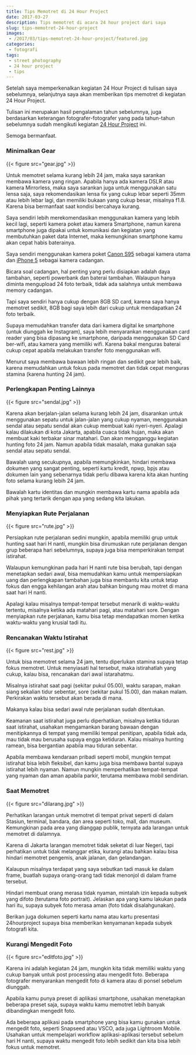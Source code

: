 ```yaml
---
title: Tips Memotret di 24 Hour Project
date: 2017-03-27
description: Tips memotret di acara 24 hour project dari saya 
slug: tips-memotret-24-hour-project
images: 
 - /2017/03/tips-memotret-24-hour-project/featured.jpg
categories:
 - fotografi
tags:
 - street photography
 - 24 hour project
 - tips
---
```


Setelah saya memperkenalkan kegiatan 24 Hour Project di tulisan saya sebelumnya, selanjutnya saya akan memberikan tips memotret di kegiatan 24 Hour Project. 

Tulisan ini merupakan hasil pengalaman tahun sebelumnya, juga berdasarkan keterangan fotografer-fotografer yang pada tahun-tahun sebelumnya sudah mengikuti kegiatan [24 Hour Project][24 hour project] ini.  
  
Semoga bermanfaat. 

<!--more--> 

### Minimalkan Gear

{{< figure src="gear.jpg" >}}

Untuk memotret selama kurang lebih 24 jam, maka saya sarankan membawa kamera yang ringan. Apabila hanya ada kamera DSLR atau kamera Mirrorless, maka saya sarankan juga untuk menggunakan satu lensa saja, saya rekomendasikan lensa fix yang cukup lebar seperti 35mm atau lebih lebar lagi, dan memiliki bukaan yang cukup besar, misalnya f1.8. Karena bisa bermanfaat saat kondisi bercahaya kurang.  
  
Saya sendiri lebih merekomendasikan menggunakan kamera yang lebih kecil lagi, seperti kamera poket atau kamera Smartphone, namun karena smartphone juga dipakai untuk komunikasi dan kegiatan yang membutuhkan paket data Internet, maka kemungkinan smartphone kamu akan cepat habis baterainya. 

Saya sendiri menggunakan kamera poket [Canon S95](/canon-s95) sebagai kamera utama dan [iPhone 5](/iphone-5-untuk-street-photography) sebagai kamera cadangan.  
  
Bicara soal cadangan, hal penting yang perlu disiapkan adalah daya tambahan, seperti powerbank dan baterai tambahan. Walaupun hanya diminta mengupload 24 foto terbaik, tidak ada salahnya untuk membawa memory cadangan. 

Tapi saya sendiri hanya cukup dengan 8GB SD card, karena saya hanya memotret sedikit, 8GB bagi saya lebih dari cukup untuk mendapatkan 24 foto terbaik.  
  
Supaya memudahkan transfer data dari kamera digital ke smartphone (untuk diunggah ke Instagram), saya lebih menyarankan menggunakan card reader yang bisa dipasang ke smartphone, daripada menggunakan SD Card ber-wifi, atau kamera yang memiliki wifi. Karena bakal menguras baterai cukup cepat apabila melakukan transfer foto menggunakan wifi.

Menurut saya membawa bawaan lebih ringan dan sedikit gear lebih baik, karena memudahkan untuk fokus pada memotret dan tidak cepat menguras stamina (karena hunting 24 jam).  

### Perlengkapan Penting Lainnya

{{< figure src="sendal.jpg" >}}

Karena akan berjalan-jalan selama kurang lebih 24 jam, disarankan untuk menggunakan sepatu untuk jalan-jalan yang cukup nyaman, menggunakan sendal atau sepatu sendal akan cukup membuat kaki nyeri-nyeri. Apalagi kalau dilakukan di kota Jakarta, apabila cuaca tidak hujan, maka akan membuat kaki terbakar sinar matahari. Dan akan mengganggu kegiatan hunting foto 24 jam. Namun apabila tidak masalah, maka gunakan saja sendal atau sepatu sendal.  
  
Bawalah uang secukupnya, apabila memungkinkan, hindari membawa dokumen yang sangat penting, seperti kartu kredit, npwp, bpjs atau dokumen lain yang sebenarnya tidak perlu dibawa karena kita akan hunting foto selama kurang lebih 24 jam. 

Bawalah kartu identitas dan mungkin membawa kartu nama apabila ada pihak yang tertarik dengan apa yang sedang kita lakukan.  

### Menyiapkan Rute Perjalanan

{{< figure src="rute.jpg" >}}

Persiapkan rute perjalanan sedini mungkin, apabila memiliki grup untuk hunting saat hari H nanti, mungkin bisa dirumuskan rute perjalanan dengan grup beberapa hari sebelumnya, supaya juga bisa memperkirakan tempat istirahat.  
  
Walaupun kemungkinan pada hari H nanti rute bisa berubah, tapi dengan menetapkan sedari awal, bisa memudahkan kamu untuk mempersiapkan uang dan perlengkapan tambahan juga bisa membantu kita untuk tetap fokus dan engga kehilangan arah atau bahkan bingung mau motret di mana saat hari H nanti.

Apalagi kalau misalnya tempat-tempat tersebut menarik di waktu-waktu tertentu, misalnya ketika ada matahari pagi, atau matahari sore. Dengan menyiapkan rute perjalanan, kamu bisa tetap mendapatkan momen ketika waktu-waktu yang krusial tadi itu.

### Rencanakan Waktu Istirahat

{{< figure src="rest.jpg" >}}

Untuk bisa memotret selama 24 jam, tentu diperlukan stamina supaya tetap fokus memotret. Untuk menyiasati hal tersebut, maka istirahatlah yang cukup, kalau bisa, rencanakan dari awal istarahatmu. 

Misalnya istirahat saat pagi (sekitar pukul 05.00), waktu sarapan, makan siang sekalian tidur sebentar, sore (sekitar pukul 15.00), dan makan malam. Perkirakan waktu tersebut akan berada di mana. 

Makanya kalau bisa sedari awal rute perjalanan sudah ditentukan.  
  
Keamanan saat istirahat juga perlu diperhatikan, misalnya ketika tiduran saat istirahat, usahakan mengamankan barang bawaan dengan menitipkannya di tempat yang memiliki tempat penitipan, apabila tidak ada, mau tidak mau berusaha supaya engga ketiduran. Kalau misalnya hunting ramean, bisa bergantian apabila mau tiduran sebentar.  
  
Apabila membawa kendaraan pribadi seperti mobil, mungkin tempat istirahat bisa lebih fleksibel, dan kamu juga bisa membawa bantal supaya istirahat lebih nyaman. Namun mungkin memperhatikan tempat-tempat yang nyaman dan aman apabila parkir, terutama membawa mobil sendirian.  

### Saat Memotret

{{< figure src="dilarang.jpg" >}}

Perhatikan larangan untuk memotret di tempat privat seperti di dalam Stasiun, terminal, bandara, dan area seperti toko, mall, dan museum. Kemungkinan pada area yang dianggap publik, ternyata ada larangan untuk memotret di dalamnya.  
  
Karena di Jakarta larangan memotret tidak seketat di luar Negeri, tapi perhatikan untuk tidak melanggar etika, kurangi atau bahkan kalau bisa hindari memotret pengemis, anak jalanan, dan gelandangan. 

Kalaupun misalnya terdapat yang saya sebutkan tadi masuk ke dalam frame, buatlah supaya orang-orang tadi tidak menonjol di dalam frame tersebut.  
  
Hindari membuat orang merasa tidak nyaman, mintalah izin kepada subyek yang difoto (terutama foto portrait). Jelaskan apa yang kamu lakukan pada hari itu, supaya subyek foto merasa aman (foto tidak disalahgunakan). 

Berikan juga dokumen seperti kartu nama atau kartu presentasi 24hourproject supaya bisa memberikan kenyamanan kepada subyek fotografi kita.

### Kurangi Mengedit Foto

{{< figure src="editfoto.jpg" >}}

Karena ini adalah kegiatan 24 jam, mungkin kita tidak memiliki waktu yang cukup banyak untuk post processing atau mengedit foto. Beberapa fotografer menyarankan mengedit foto di kamera atau di ponsel sebelum diunggah. 

Apabila kamu punya preset di aplikasi smartphone, usahakan menetapkan beberapa preset saja, supaya waktu kamu memotret lebih banyak dibandingkan mengedit foto.  
  
Ada beberapa aplikasi pada smartphone yang bisa kamu gunakan untuk mengedit foto, seperti Snapseed atau VSCO, ada juga Lightroom Mobile. Usahakan untuk mempelajari workflow aplikasi-aplikasi tersebut sebelum hari H nanti, supaya waktu mengedit foto lebih sedikit dan kita bisa lebih fokus untuk memotret.


[24 hour project]: /24-hour-project
